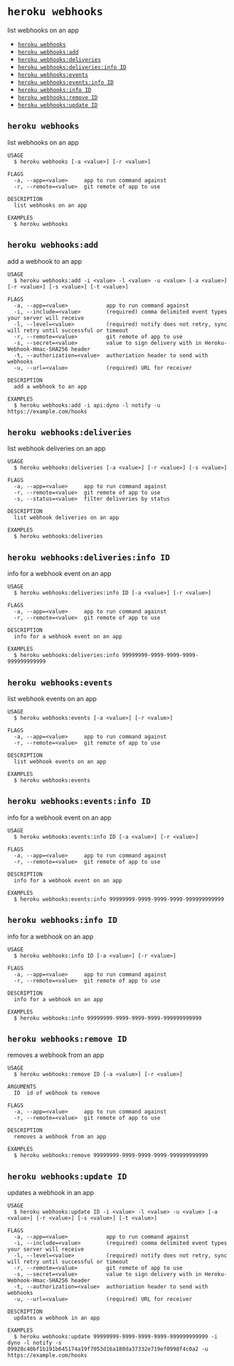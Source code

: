 `heroku webhooks`
=================

list webhooks on an app

* [`heroku webhooks`](#heroku-webhooks)
* [`heroku webhooks:add`](#heroku-webhooksadd)
* [`heroku webhooks:deliveries`](#heroku-webhooksdeliveries)
* [`heroku webhooks:deliveries:info ID`](#heroku-webhooksdeliveriesinfo-id)
* [`heroku webhooks:events`](#heroku-webhooksevents)
* [`heroku webhooks:events:info ID`](#heroku-webhookseventsinfo-id)
* [`heroku webhooks:info ID`](#heroku-webhooksinfo-id)
* [`heroku webhooks:remove ID`](#heroku-webhooksremove-id)
* [`heroku webhooks:update ID`](#heroku-webhooksupdate-id)

## `heroku webhooks`

list webhooks on an app

```
USAGE
  $ heroku webhooks [-a <value>] [-r <value>]

FLAGS
  -a, --app=<value>     app to run command against
  -r, --remote=<value>  git remote of app to use

DESCRIPTION
  list webhooks on an app

EXAMPLES
  $ heroku webhooks
```

## `heroku webhooks:add`

add a webhook to an app

```
USAGE
  $ heroku webhooks:add -i <value> -l <value> -u <value> [-a <value>] [-r <value>] [-s <value>] [-t <value>]

FLAGS
  -a, --app=<value>            app to run command against
  -i, --include=<value>        (required) comma delimited event types your server will receive
  -l, --level=<value>          (required) notify does not retry, sync will retry until successful or timeout
  -r, --remote=<value>         git remote of app to use
  -s, --secret=<value>         value to sign delivery with in Heroku-Webhook-Hmac-SHA256 header
  -t, --authorization=<value>  authoriation header to send with webhooks
  -u, --url=<value>            (required) URL for receiver

DESCRIPTION
  add a webhook to an app

EXAMPLES
  $ heroku webhooks:add -i api:dyno -l notify -u https://example.com/hooks
```

## `heroku webhooks:deliveries`

list webhook deliveries on an app

```
USAGE
  $ heroku webhooks:deliveries [-a <value>] [-r <value>] [-s <value>]

FLAGS
  -a, --app=<value>     app to run command against
  -r, --remote=<value>  git remote of app to use
  -s, --status=<value>  filter deliveries by status

DESCRIPTION
  list webhook deliveries on an app

EXAMPLES
  $ heroku webhooks:deliveries
```

## `heroku webhooks:deliveries:info ID`

info for a webhook event on an app

```
USAGE
  $ heroku webhooks:deliveries:info ID [-a <value>] [-r <value>]

FLAGS
  -a, --app=<value>     app to run command against
  -r, --remote=<value>  git remote of app to use

DESCRIPTION
  info for a webhook event on an app

EXAMPLES
  $ heroku webhooks:deliveries:info 99999999-9999-9999-9999-999999999999
```

## `heroku webhooks:events`

list webhook events on an app

```
USAGE
  $ heroku webhooks:events [-a <value>] [-r <value>]

FLAGS
  -a, --app=<value>     app to run command against
  -r, --remote=<value>  git remote of app to use

DESCRIPTION
  list webhook events on an app

EXAMPLES
  $ heroku webhooks:events
```

## `heroku webhooks:events:info ID`

info for a webhook event on an app

```
USAGE
  $ heroku webhooks:events:info ID [-a <value>] [-r <value>]

FLAGS
  -a, --app=<value>     app to run command against
  -r, --remote=<value>  git remote of app to use

DESCRIPTION
  info for a webhook event on an app

EXAMPLES
  $ heroku webhooks:events:info 99999999-9999-9999-9999-999999999999
```

## `heroku webhooks:info ID`

info for a webhook on an app

```
USAGE
  $ heroku webhooks:info ID [-a <value>] [-r <value>]

FLAGS
  -a, --app=<value>     app to run command against
  -r, --remote=<value>  git remote of app to use

DESCRIPTION
  info for a webhook on an app

EXAMPLES
  $ heroku webhooks:info 99999999-9999-9999-9999-999999999999
```

## `heroku webhooks:remove ID`

removes a webhook from an app

```
USAGE
  $ heroku webhooks:remove ID [-a <value>] [-r <value>]

ARGUMENTS
  ID  id of webhook to remove

FLAGS
  -a, --app=<value>     app to run command against
  -r, --remote=<value>  git remote of app to use

DESCRIPTION
  removes a webhook from an app

EXAMPLES
  $ heroku webhooks:remove 99999999-9999-9999-9999-999999999999
```

## `heroku webhooks:update ID`

updates a webhook in an app

```
USAGE
  $ heroku webhooks:update ID -i <value> -l <value> -u <value> [-a <value>] [-r <value>] [-s <value>] [-t <value>]

FLAGS
  -a, --app=<value>            app to run command against
  -i, --include=<value>        (required) comma delimited event types your server will receive
  -l, --level=<value>          (required) notify does not retry, sync will retry until successful or timeout
  -r, --remote=<value>         git remote of app to use
  -s, --secret=<value>         value to sign delivery with in Heroku-Webhook-Hmac-SHA256 header
  -t, --authorization=<value>  authoriation header to send with webhooks
  -u, --url=<value>            (required) URL for receiver

DESCRIPTION
  updates a webhook in an app

EXAMPLES
  $ heroku webhooks:update 99999999-9999-9999-9999-999999999999 -i dyno -l notify -s 09928c40bf1b191b645174a19f7053d16a180da37332e719ef0998f4c0a2 -u https://example.com/hooks
```
